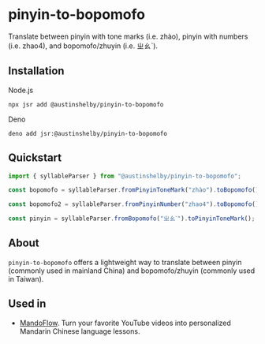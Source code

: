 # pinyin-to-bopomofo

Translate between pinyin with tone marks (i.e. zhào), pinyin with numbers (i.e.
zhao4), and bopomofo/zhuyin (i.e. ㄓㄠˋ).

## Installation

Node.js

```
npx jsr add @austinshelby/pinyin-to-bopomofo
```

Deno

```
deno add jsr:@austinshelby/pinyin-to-bopomofo
```

## Quickstart

```ts
import { syllableParser } from "@austinshelby/pinyin-to-bopomofo";

const bopomofo = syllableParser.fromPinyinToneMark("zhào").toBopomofo(); // ㄓㄠˋ

const bopomofo2 = syllableParser.fromPinyinNumber("zhao4").toBopomofo(); // ㄓㄠˋ

const pinyin = syllableParser.fromBopomofo("ㄓㄠˋ").toPinyinToneMark(); // zhào
```

## About

`pinyin-to-bopomofo` offers a lightweight way to translate between pinyin
(commonly used in mainland China) and bopomofo/zhuyin (commonly used in Taiwan).

## Used in

- [MandoFlow](https://www.mandoflow.com/). Turn your favorite YouTube videos
  into personalized Mandarin Chinese language lessons.
